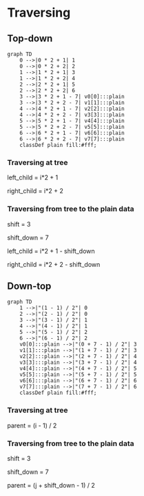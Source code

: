 # Traversing

## Top-down

```mermaid
graph TD
    0 -->|0 * 2 + 1| 1
    0 -->|0 * 2 + 2| 2
    1 -->|1 * 2 + 1| 3
    1 -->|1 * 2 + 2| 4
    2 -->|2 * 2 + 1| 5
    2 -->|2 * 2 + 2| 6
    3 -->|3 * 2 + 1 - 7| v0[0]:::plain
    3 -->|3 * 2 + 2 - 7| v1[1]:::plain
    4 -->|4 * 2 + 1 - 7| v2[2]:::plain
    4 -->|4 * 2 + 2 - 7| v3[3]:::plain
    5 -->|5 * 2 + 1 - 7| v4[4]:::plain
    5 -->|5 * 2 + 2 - 7| v5[5]:::plain
    6 -->|6 * 2 + 1 - 7| v6[6]:::plain
    6 -->|6 * 2 + 2 - 7| v7[7]:::plain
    classDef plain fill:#fff;
```

### Traversing at tree

left_child = i*2 + 1

right_child = i*2 + 2

### Traversing from tree to the plain data

shift = 3

shift_down = 7

left_child = i*2 + 1 - shift_down

right_child = i*2 + 2 - shift_down


## Down-top

```mermaid
graph TD
    1 -->|"(1 - 1) / 2"| 0
    2 -->|"(2 - 1) / 2"| 0
    3 -->|"(3 - 1) / 2"| 1
    4 -->|"(4 - 1) / 2"| 1
    5 -->|"(5 - 1) / 2"| 2
    6 -->|"(6 - 1) / 2"| 2
    v0[0]:::plain -->|"(0 + 7 - 1) / 2"| 3
    v1[1]:::plain -->|"(1 + 7 - 1) / 2"| 3
    v2[2]:::plain -->|"(2 + 7 - 1) / 2"| 4
    v3[3]:::plain -->|"(3 + 7 - 1) / 2"| 4
    v4[4]:::plain -->|"(4 + 7 - 1) / 2"| 5
    v5[5]:::plain -->|"(5 + 7 - 1) / 2"| 5
    v6[6]:::plain -->|"(6 + 7 - 1) / 2"| 6
    v7[7]:::plain -->|"(7 + 7 - 1) / 2"| 6
    classDef plain fill:#fff;
```

### Traversing at tree

parent = (i - 1) / 2

### Traversing from tree to the plain data

shift = 3

shift_down = 7

parent = (j + shift_down - 1) / 2
